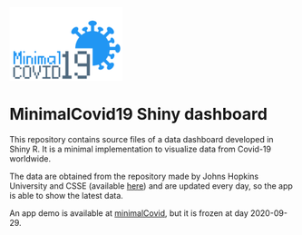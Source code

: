 <img src="www/minimalCovid.png" width="200"/>

# MinimalCovid19 Shiny dashboard

This repository contains source files of a data dashboard developed in Shiny R. It is a minimal implementation to visualize data from Covid-19 worldwide.

The data are obtained from the repository made by Johns Hopkins University and CSSE (available [here](https://github.com/CSSEGISandData/COVID-19)) and are updated every day, so the app is able to show the latest data.

An app demo is available at [minimalCovid](https://kenidie.shinyapps.io/minimalCovid/), but it is frozen at day 2020-09-29.


